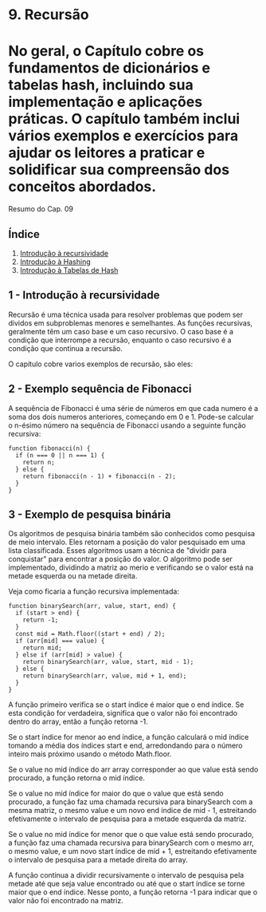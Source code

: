 # 9. Recursão

# No geral, o Capítulo cobre os fundamentos de dicionários e tabelas hash, incluindo sua implementação e aplicações práticas. O capítulo também inclui vários exemplos e exercícios para ajudar os leitores a praticar e solidificar sua compreensão dos conceitos abordados.

Resumo do Cap. 09


## <a name="indice">Índice</a>

1. [Introdução à recursividade](#parte1)     
2. [Introdução à Hashing](#parte2)     
3. [Introdução à Tabelas de Hash](#parte3)

## <a name="parte1">1 - Introdução à recursividade </a>

Recursão é uma técnica usada para resolver problemas que podem ser dividos em subproblemas menores e semelhantes. As funções recursivas, geralmente têm um caso base e um caso recursivo. O caso base é a condição que interrompe a recursão, enquanto o caso recursivo é a condição que continua a recursão.

O capítulo cobre varios exemplos de recursão, são eles:

## <a name="parte2">2 - Exemplo sequência de Fibonacci </a>

A sequência de Fibonacci é uma série de números em que cada numero é a soma dos dois numeros anteriores, começando em 0 e 1.
Pode-se calcular o n-ésimo número na sequência de Fibonacci usando a seguinte função recursiva:

```
function fibonacci(n) {
  if (n === 0 || n === 1) {
    return n;
  } else {
    return fibonacci(n - 1) + fibonacci(n - 2);
  }
}

```

## <a name="parte3">3 - Exemplo de pesquisa binária </a>
Os algoritmos de pesquisa binária também são conhecidos como pesquisa de meio intervalo. Eles retornam a posição do valor pesquisado em uma lista classificada. Esses algoritmos usam a técnica de "dividir para conquistar" para encontrar a posição do valor.
O algoritmo pode ser implementado, dividindo a matriz ao merio e verificando se o valor está na metade esquerda ou na metade direita.

Veja como  ficaria a função recursiva implementada:

```
function binarySearch(arr, value, start, end) {
  if (start > end) {
    return -1;
  }
  const mid = Math.floor((start + end) / 2);
  if (arr[mid] === value) {
    return mid;
  } else if (arr[mid] > value) {
    return binarySearch(arr, value, start, mid - 1);
  } else {
    return binarySearch(arr, value, mid + 1, end);
  }
}

```

A função primeiro verifica se o start índice é maior que o end índice. Se esta condição for verdadeira, significa que o valor não foi encontrado dentro do array, então a função retorna -1.

Se o start índice for menor ao end índice, a função calculará o mid índice tomando a média dos índices start e end, arredondando para o número inteiro mais próximo usando o método Math.floor.

Se o value no mid índice do arr array corresponder ao que value está sendo procurado, a função retorna o mid índice.

Se o value no mid índice for maior do que o value que está sendo procurado, a função faz uma chamada recursiva para binarySearch com a mesma matriz, o mesmo value e um novo end índice de mid - 1, estreitando efetivamente o intervalo de pesquisa para a metade esquerda da matriz.

Se o value no mid índice for menor que o que value está sendo procurado, a função faz uma chamada recursiva para binarySearch com o mesmo arr, o mesmo value, e um novo start índice de mid + 1, estreitando efetivamente o intervalo de pesquisa para a metade direita do array.

A função continua a dividir recursivamente o intervalo de pesquisa pela metade até que seja value encontrado ou até que o start índice se torne maior que o end índice. Nesse ponto, a função retorna -1 para indicar que o valor não foi encontrado na matriz.